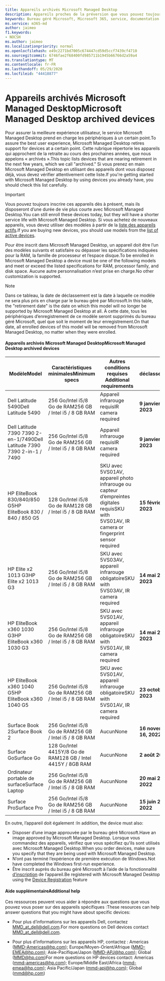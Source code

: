 ```yaml
---
title: Appareils archivés Microsoft Managed Desktop
description: Appareils proches de la préversion que vous pouvez toujours inscrire, mais dont la durée de vie de support est raccourcie
keywords: Bureau géré Microsoft, Microsoft 365, service, documentation
ms.service: m365-md
author: jaimeo
f1.keywords:
- NOCSH
ms.author: jaimeo
ms.localizationpriority: normal
ms.openlocfilehash: e49c2271bd7005c674447cd59d5ccf7439cf4710
ms.sourcegitcommit: 6746fae2f68400fd985711b1945b66766d2a59a4
ms.translationtype: MT
ms.contentlocale: fr-FR
ms.lasthandoff: 05/29/2020
ms.locfileid: "44418877"
---
```

# <a name="microsoft-managed-desktop-archived-devices"></a><span data-ttu-id="47c6c-104">Appareils archivés Microsoft Managed Desktop</span><span class="sxs-lookup"><span data-stu-id="47c6c-104">Microsoft Managed Desktop archived devices</span></span>

<span data-ttu-id="47c6c-105">Pour assurer la meilleure expérience utilisateur, le service Microsoft Managed Desktop prend en charge les périphériques à un certain point.</span><span class="sxs-lookup"><span data-stu-id="47c6c-105">To assure the best user experience, Microsoft Managed Desktop retires support for devices at a certain point.</span></span> <span data-ttu-id="47c6c-106">Cette rubrique répertorie les appareils qui approchent de la retraite au cours des prochaines années, que nous appelons « archivés ».</span><span class="sxs-lookup"><span data-stu-id="47c6c-106">This topic lists devices that are nearing retirement in the next few years, which we call "archived."</span></span> <span data-ttu-id="47c6c-107">Si vous prenez en main Microsoft Managed Desktop en utilisant des appareils dont vous disposez déjà, vous devez vérifier attentivement cette liste.</span><span class="sxs-lookup"><span data-stu-id="47c6c-107">If you're getting started with Microsoft Managed Desktop by using devices you already have, you should check this list carefully.</span></span>

>[!IMPORTANT]
><span data-ttu-id="47c6c-108">Vous pouvez toujours inscrire ces appareils dès à présent, mais ils disposeront d’une durée de vie plus courte avec Microsoft Managed Desktop.</span><span class="sxs-lookup"><span data-stu-id="47c6c-108">You can still enroll these devices today, but they will have a shorter service life with Microsoft Managed Desktop.</span></span> <span data-ttu-id="47c6c-109">Si vous achetez de nouveaux appareils, vous devez utiliser des modèles à partir de la [liste des appareils actifs](./device-list.md).</span><span class="sxs-lookup"><span data-stu-id="47c6c-109">If you are buying new devices, you should use models from the [list of active devices](./device-list.md).</span></span>

<!-- Microsoft 365 E5; Device as a Service -->
<!-- Split from device & technologies topic. Destination topic for aka.ms/device-list  -->
<span data-ttu-id="47c6c-110">Pour être inscrit dans Microsoft Managed Desktop, un appareil doit être l’un des modèles suivants et satisfaire ou dépasser les spécifications indiquées pour la RAM, la famille de processeur et l’espace disque.</span><span class="sxs-lookup"><span data-stu-id="47c6c-110">To be enrolled in Microsoft Managed Desktop a device must be one of the following models and meet or exceed the listed specifications for RAM, processor family, and disk space.</span></span> <span data-ttu-id="47c6c-111">Aucune autre personnalisation n’est prise en charge.</span><span class="sxs-lookup"><span data-stu-id="47c6c-111">No other customization is supported.</span></span>



>[!NOTE]
><span data-ttu-id="47c6c-112">Dans ce tableau, la date de déclassement est la date à laquelle ce modèle ne sera plus pris en charge par le bureau géré par Microsoft.</span><span class="sxs-lookup"><span data-stu-id="47c6c-112">In this table, the "retirement date" is the date on which this model will no longer be supported by Microsoft Managed Desktop at all.</span></span> <span data-ttu-id="47c6c-113">À cette date, tous les périphériques d’enregistrement de ce modèle seront supprimés du bureau géré Microsoft, quel que soit le moment de leur enregistrement.</span><span class="sxs-lookup"><span data-stu-id="47c6c-113">On that date, all enrolled devices of this model will be removed from Microsoft Managed Desktop, no matter when they were enrolled.</span></span>

#### <a name="microsoft-managed-desktop-archived-devices"></a><span data-ttu-id="47c6c-114">Appareils archivés Microsoft Managed Desktop</span><span class="sxs-lookup"><span data-stu-id="47c6c-114">Microsoft Managed Desktop archived devices</span></span>

| <span data-ttu-id="47c6c-115">Modèle</span><span class="sxs-lookup"><span data-stu-id="47c6c-115">Model</span></span>  | <span data-ttu-id="47c6c-116">Caractéristiques minimales</span><span class="sxs-lookup"><span data-stu-id="47c6c-116">Minimum specs</span></span>  | <span data-ttu-id="47c6c-117">Autres conditions requises </span><span class="sxs-lookup"><span data-stu-id="47c6c-117">Additional requirements</span></span>  | <span data-ttu-id="47c6c-118">Date de déclassement</span><span class="sxs-lookup"><span data-stu-id="47c6c-118">Retirement date</span></span> |
|---------|---------|---------|---------|
| <span data-ttu-id="47c6c-119">Dell Latitude 5490</span><span class="sxs-lookup"><span data-stu-id="47c6c-119">Dell Latitude 5490</span></span>| <span data-ttu-id="47c6c-120">256 Go/Intel i5/8 Go de RAM</span><span class="sxs-lookup"><span data-stu-id="47c6c-120">256 GB / Intel i5 / 8 GB RAM</span></span> | <span data-ttu-id="47c6c-121">Appareil infrarouge requis</span><span class="sxs-lookup"><span data-stu-id="47c6c-121">IR camera required</span></span> | <span data-ttu-id="47c6c-122">**9 janvier 2023**</span><span class="sxs-lookup"><span data-stu-id="47c6c-122">**Jan 9, 2023**</span></span> |
| <span data-ttu-id="47c6c-123">Dell Latitude 7390 7390 2-en-1/7490</span><span class="sxs-lookup"><span data-stu-id="47c6c-123">Dell Latitude 7390 7390 2-in-1 / 7490</span></span> | <span data-ttu-id="47c6c-124">256 Go/Intel i5/8 Go de RAM</span><span class="sxs-lookup"><span data-stu-id="47c6c-124">256 GB / Intel i5 / 8 GB RAM</span></span>   | <span data-ttu-id="47c6c-125">Appareil infrarouge requis</span><span class="sxs-lookup"><span data-stu-id="47c6c-125">IR camera required</span></span> | <span data-ttu-id="47c6c-126">**9 janvier 2023**</span><span class="sxs-lookup"><span data-stu-id="47c6c-126">**Jan 9, 2023**</span></span> |
|<span data-ttu-id="47c6c-127">HP EliteBook 830/840/850 G5</span><span class="sxs-lookup"><span data-stu-id="47c6c-127">HP EliteBook 830 / 840 / 850 G5</span></span>| <span data-ttu-id="47c6c-128">128 Go/Intel i5/8 Go de RAM</span><span class="sxs-lookup"><span data-stu-id="47c6c-128">128 GB / Intel i5 / 8 GB RAM</span></span> | <span data-ttu-id="47c6c-129">SKU avec 5VS01AV, appareil photo infrarouge ou capteur d’empreintes digitales requis</span><span class="sxs-lookup"><span data-stu-id="47c6c-129">SKU with 5VS01AV, IR camera or fingerprint sensor required</span></span>  | <span data-ttu-id="47c6c-130">**15 février 2023**</span><span class="sxs-lookup"><span data-stu-id="47c6c-130">**Feb 15, 2023**</span></span> |
|<span data-ttu-id="47c6c-131">HP Elite x2 1013 G3</span><span class="sxs-lookup"><span data-stu-id="47c6c-131">HP Elite x2 1013 G3</span></span>| <span data-ttu-id="47c6c-132">256 Go/Intel i5/8 Go de RAM</span><span class="sxs-lookup"><span data-stu-id="47c6c-132">256 GB / Intel i5 / 8 GB RAM</span></span> | <span data-ttu-id="47c6c-133">SKU avec 5VS03AV, appareil infrarouge obligatoire</span><span class="sxs-lookup"><span data-stu-id="47c6c-133">SKU with 5VS03AV, IR camera required</span></span> |<span data-ttu-id="47c6c-134">**14 mai 2023**</span><span class="sxs-lookup"><span data-stu-id="47c6c-134">**May 14, 2023**</span></span> |
|<span data-ttu-id="47c6c-135">HP EliteBook x360 1030 G3</span><span class="sxs-lookup"><span data-stu-id="47c6c-135">HP EliteBook x360 1030 G3</span></span>| <span data-ttu-id="47c6c-136">256 Go/Intel i5/8 Go de RAM</span><span class="sxs-lookup"><span data-stu-id="47c6c-136">256 GB / Intel i5 / 8 GB RAM</span></span> | <span data-ttu-id="47c6c-137">SKU avec 5VS01AV, appareil infrarouge obligatoire</span><span class="sxs-lookup"><span data-stu-id="47c6c-137">SKU with 5VS01AV, IR camera required</span></span> |<span data-ttu-id="47c6c-138">**14 mai 2023**</span><span class="sxs-lookup"><span data-stu-id="47c6c-138">**May 14, 2023**</span></span> |
|<span data-ttu-id="47c6c-139">HP EliteBook x360 1040 G5</span><span class="sxs-lookup"><span data-stu-id="47c6c-139">HP EliteBook x360 1040 G5</span></span>| <span data-ttu-id="47c6c-140">256 Go/Intel i5/8 Go de RAM</span><span class="sxs-lookup"><span data-stu-id="47c6c-140">256 GB / Intel i5 / 8 GB RAM</span></span> | <span data-ttu-id="47c6c-141">SKU avec 5VS01AV, appareil infrarouge obligatoire</span><span class="sxs-lookup"><span data-stu-id="47c6c-141">SKU with 5VS01AV, IR camera required</span></span> | <span data-ttu-id="47c6c-142">**23 octobre 2023**</span><span class="sxs-lookup"><span data-stu-id="47c6c-142">**Oct 23, 2023**</span></span> |
|<span data-ttu-id="47c6c-143">Surface Book 2</span><span class="sxs-lookup"><span data-stu-id="47c6c-143">Surface Book 2</span></span>| <span data-ttu-id="47c6c-144">256 Go/Intel i5/8 Go de RAM</span><span class="sxs-lookup"><span data-stu-id="47c6c-144">256 GB / Intel i5 / 8 GB RAM</span></span> | <span data-ttu-id="47c6c-145">Aucun</span><span class="sxs-lookup"><span data-stu-id="47c6c-145">None</span></span> | <span data-ttu-id="47c6c-146">**16 novembre 2022**</span><span class="sxs-lookup"><span data-stu-id="47c6c-146">**Nov 16, 2022**</span></span> |
|<span data-ttu-id="47c6c-147">Surface Go</span><span class="sxs-lookup"><span data-stu-id="47c6c-147">Surface Go</span></span>| <span data-ttu-id="47c6c-148">128 Go/Intel 4415Y/8 Go de RAM</span><span class="sxs-lookup"><span data-stu-id="47c6c-148">128 GB / Intel 4415Y / 8GB RAM</span></span> | <span data-ttu-id="47c6c-149">Aucun</span><span class="sxs-lookup"><span data-stu-id="47c6c-149">None</span></span> | <span data-ttu-id="47c6c-150">**2 août 2023**</span><span class="sxs-lookup"><span data-stu-id="47c6c-150">**Aug 2, 2023**</span></span> |
|<span data-ttu-id="47c6c-151">Ordinateur portable de surface</span><span class="sxs-lookup"><span data-stu-id="47c6c-151">Surface Laptop</span></span>| <span data-ttu-id="47c6c-152">256 Go/Intel i5/8 Go de RAM</span><span class="sxs-lookup"><span data-stu-id="47c6c-152">256 GB / Intel i5 / 8 GB RAM</span></span> | <span data-ttu-id="47c6c-153">Aucun</span><span class="sxs-lookup"><span data-stu-id="47c6c-153">None</span></span> | <span data-ttu-id="47c6c-154">**20 mai 2022**</span><span class="sxs-lookup"><span data-stu-id="47c6c-154">**May 20, 2022**</span></span> |
|<span data-ttu-id="47c6c-155">Surface Pro</span><span class="sxs-lookup"><span data-stu-id="47c6c-155">Surface Pro</span></span>| <span data-ttu-id="47c6c-156">256 Go/Intel i5/8 Go de RAM</span><span class="sxs-lookup"><span data-stu-id="47c6c-156">256 GB / Intel i5 / 8 GB RAM</span></span> | <span data-ttu-id="47c6c-157">Aucun</span><span class="sxs-lookup"><span data-stu-id="47c6c-157">None</span></span> | <span data-ttu-id="47c6c-158">**15 juin 2022**</span><span class="sxs-lookup"><span data-stu-id="47c6c-158">**Jun 15, 2022**</span></span> |


<span data-ttu-id="47c6c-159">En outre, l’appareil doit également :</span><span class="sxs-lookup"><span data-stu-id="47c6c-159">In addition, the device must also:</span></span>

- <span data-ttu-id="47c6c-160">Disposer d’une image approuvée par le bureau géré Microsoft.</span><span class="sxs-lookup"><span data-stu-id="47c6c-160">Have an image approved by Microsoft Managed Desktop.</span></span> <span data-ttu-id="47c6c-161">Lorsque vous commandez des appareils, vérifiez que vous spécifiez qu’ils sont utilisés avec Microsoft Managed Desktop.</span><span class="sxs-lookup"><span data-stu-id="47c6c-161">When you order devices, make sure you specify that they are being used with Microsoft Managed Desktop.</span></span>
- <span data-ttu-id="47c6c-162">N’ont pas terminé l’expérience de première exécution de Windows.</span><span class="sxs-lookup"><span data-stu-id="47c6c-162">Not have completed the Windows first-run experience.</span></span>
- <span data-ttu-id="47c6c-163">Être inscrit auprès du bureau géré Microsoft à l’aide de la fonctionnalité [d’inscription](https://aka.ms/mmddrhelp) de l’appareil.</span><span class="sxs-lookup"><span data-stu-id="47c6c-163">Be registered with Microsoft Managed Desktop using the [Device Registration](https://aka.ms/mmddrhelp) feature</span></span>

#### <a name="additional-help"></a><span data-ttu-id="47c6c-164">Aide supplémentaire</span><span class="sxs-lookup"><span data-stu-id="47c6c-164">Additional help</span></span>

<span data-ttu-id="47c6c-165">Ces ressources peuvent vous aider à répondre aux questions que vous pouvez vous poser sur des appareils spécifiques :</span><span class="sxs-lookup"><span data-stu-id="47c6c-165">These resources can help answer questions that you might have about specific devices:</span></span>

- <span data-ttu-id="47c6c-166">Pour plus d’informations sur les appareils Dell, contactez [MMD_at_dell@dell.com](mailto:MMD_at_dell@dell.com).</span><span class="sxs-lookup"><span data-stu-id="47c6c-166">For more questions on Dell devices contact [MMD_at_dell@dell.com](mailto:MMD_at_dell@dell.com).</span></span>

- <span data-ttu-id="47c6c-167">Pour plus d’informations sur les appareils HP, contactez : Americas ([MMD-Americas@hp.com](mailto:mmd-americas@hp.com)); Europe/Moyen-Orient/Afrique ([MMD-EMEA@hp.com](mailto:mmd-emea@hp.com)); Asie-Pacifique/Japon ([MMD-APJ@hp.com](mailto:mmd-apj@hp.com)); Global ([MMD@hp.com](mailto:mmd@hp.com))</span><span class="sxs-lookup"><span data-stu-id="47c6c-167">For more questions on HP devices contact: Americas ([mmd-americas@hp.com](mailto:mmd-americas@hp.com)); Europe/Middle East/Africa ([mmd-emea@hp.com](mailto:mmd-emea@hp.com)); Asia Pacific/Japan ([mmd-apj@hp.com](mailto:mmd-apj@hp.com)); Global ([mmd@hp.com](mailto:mmd@hp.com))</span></span>
